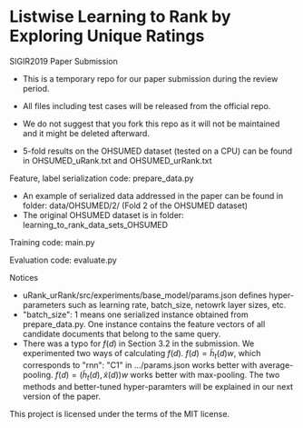 # Listwise Learning to Rank by Exploring Unique Ratings
SIGIR2019 Paper Submission

- This is a temporary repo for our paper submission during the review period. 

- All files including test cases will be released from the official repo.

- We do not suggest that you fork this repo as it will not be maintained and it might be deleted afterward. 

- 5-fold results on the OHSUMED dataset (tested on a CPU) can be found in OHSUMED_uRank.txt and OHSUMED_urRank.txt


Feature, label serialization code: prepare_data.py

- An example of serialized data addressed in the paper can be found in folder: data/OHSUMED/2/ (Fold 2 of the OHSUMED dataset)
- The original OHSUMED dataset is in folder: learning_to_rank_data_sets_OHSUMED

Training code: main.py

Evaluation code: evaluate.py

Notices
- uRank_urRank/src/experiments/base_model/params.json defines hyper-parameters such as learning rate, batch_size, netowrk layer sizes, etc.
- "batch_size": 1 means one serialized instance obtained from prepare_data.py. One instance contains the feature vectors of all candidate documents that belong to the same query.
- There was a typo for $f(d)$ in Section 3.2 in the submission. We experimented two ways of calculating $f(d)$. $f(d) = \tilde{h}_t(d) w$, which corresponds to "rnn": "C1" in .../params.json works better with average-pooling. $f(d) = (\tilde{h}_t(d), \tilde{x}(d)) w$ works better with max-pooling. The two methods and better-tuned hyper-paramters will be explained in our next version of the paper.



This project is licensed under the terms of the MIT license.
